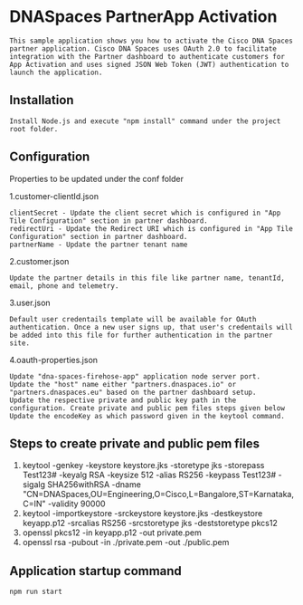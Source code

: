 # DNASpaces PartnerApp Activation

    This sample application shows you how to activate the Cisco DNA Spaces partner application. Cisco DNA Spaces uses OAuth 2.0 to facilitate integration with the Partner dashboard to authenticate customers for App Activation and uses signed JSON Web Token (JWT) authentication to launch the application.


## Installation

	Install Node.js and execute "npm install" command under the project root folder.


## Configuration

Properties to be updated under the conf folder

1.customer-clientId.json

    clientSecret - Update the client secret which is configured in "App Tile Configuration" section in partner dashboard.
    redirectUri - Update the Redirect URI which is configured in "App Tile Configuration" section in partner dashboard.
    partnerName - Update the partner tenant name

2.customer.json

    Update the partner details in this file like partner name, tenantId, email, phone and telemetry.

3.user.json
    
    Default user credentails template will be available for OAuth authentication. Once a new user signs up, that user's credentails will be added into this file for further authentication in the partner site.

4.oauth-properties.json

    Update "dna-spaces-firehose-app" application node server port.
    Update the "host" name either "partners.dnaspaces.io" or "partners.dnaspaces.eu" based on the partner dashboard setup.
    Update the respective private and public key path in the configuration. Create private and public pem files steps given below
    Update the encodeKey as which password given in the keytool command. 


## Steps to create private and public pem files 

1) keytool -genkey -keystore keystore.jks -storetype jks -storepass Test123# -keyalg RSA -keysize 512 -alias RS256 -keypass Test123# -sigalg SHA256withRSA -dname "CN=DNASpaces,OU=Engineering,O=Cisco,L=Bangalore,ST=Karnataka,C=IN" -validity 90000
2) keytool -importkeystore -srckeystore keystore.jks -destkeystore keyapp.p12 -srcalias RS256 -srcstoretype jks -deststoretype pkcs12
3) openssl pkcs12 -in keyapp.p12 -out private.pem
4) openssl rsa -pubout -in ./private.pem -out ./public.pem


## Application startup command

	npm run start
